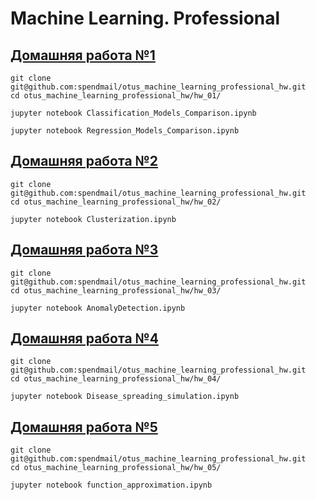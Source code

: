 # Machine Learning. Professional

## [Домашняя работа №1](./hw_01)

```
git clone git@github.com:spendmail/otus_machine_learning_professional_hw.git
cd otus_machine_learning_professional_hw/hw_01/

jupyter notebook Classification_Models_Comparison.ipynb

jupyter notebook Regression_Models_Comparison.ipynb
```

## [Домашняя работа №2](./hw_02)

```
git clone git@github.com:spendmail/otus_machine_learning_professional_hw.git
cd otus_machine_learning_professional_hw/hw_02/

jupyter notebook Clusterization.ipynb

```

## [Домашняя работа №3](./hw_03)

```
git clone git@github.com:spendmail/otus_machine_learning_professional_hw.git
cd otus_machine_learning_professional_hw/hw_03/

jupyter notebook AnomalyDetection.ipynb

```

## [Домашняя работа №4](./hw_04)

```
git clone git@github.com:spendmail/otus_machine_learning_professional_hw.git
cd otus_machine_learning_professional_hw/hw_04/

jupyter notebook Disease_spreading_simulation.ipynb

```

## [Домашняя работа №5](./hw_05)

```
git clone git@github.com:spendmail/otus_machine_learning_professional_hw.git
cd otus_machine_learning_professional_hw/hw_05/

jupyter notebook function_approximation.ipynb

```
